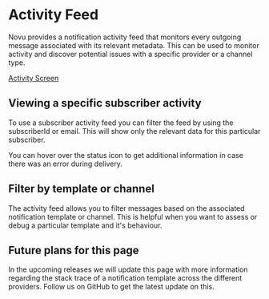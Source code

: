 # Activity Feed

Novu provides a notification activity feed that monitors every outgoing message associated with its relevant metadata.
This can be used to monitor activity and discover potential issues with a specific provider or a channel type.

[Activity Screen](/img/activity.png)

## Viewing a specific subscriber activity

To use a subscriber activity feed you can filter the feed by using the subscriberId or email. This will show only the relevant data for this particular subscriber.

You can hover over the status icon to get additional information in case there was an error during delivery.

## Filter by template or channel

The activity feed allows you to filter messages based on the associated notification template or channel. This is helpful when you want to assess or debug a particular template and it's behaviour.

## Future plans for this page

In the upcoming releases we will update this page with more information regarding the stack trace of a notification template across the different providers. Follow us on GitHub to get the latest update on this.
